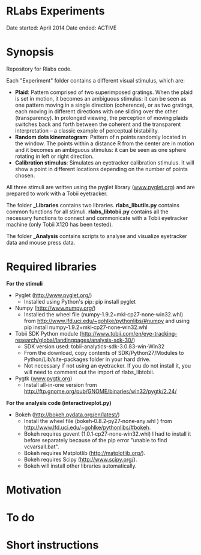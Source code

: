 ﻿# RLabs Experiments 
Date started: April 2014
Date ended: ACTIVE

# Synopsis

Repository for Rlabs code.

Each "Experiment" folder contains a different visual stimulus, which are:
- **Plaid**: Pattern comprised of two superimposed gratings. When the plaid is set in motion, it becomes an ambiguous stimulus: it can be seen as one pattern moving in a single direction (coherence), or as two gratings, each moving in different directions with one sliding over the other (transparency). In prolonged viewing, the perception of moving plaids switches back and forth between the coherent and the transparent interpretation – a classic example of perceptual bistability.
- **Random dots kinematogram**: Pattern of n points randomly located in the window. The points within a distance R from the center are in motion and it becomes an ambiguous stimulus: it can be seen as one sphere rotating in left or right direction.
- **Calibration stimulus**: Simulates an eyetracker calibration stimulus. It will show a point in different locations depending on the number of points chosen.

All three stimuli are written using the pyglet library (www.pyglet.org) and are prepared to work with a Tobii eyetracker.

The folder **_Libraries** contains two libraries. **rlabs_libutils.py** contains common functions for all stimuli. **rlabs_libtobii.py** contains all the necessary functions to connect and commonicate with a Tobii eyetracker machine  (only Tobii X120 has been tested).

The folder **_Analysis** contains scripts to analyse and visualize eyetracker data and mouse press data.

# Required libraries
**For the stimuli** 
- Pyglet (http://www.pyglet.org/)
	- Installed using Python's pip: pip install pyglet
- Numpy (http://www.numpy.org/)
	- Installed the wheel file (numpy‑1.9.2+mkl‑cp27‑none‑win32.whl) from http://www.lfd.uci.edu/~gohlke/pythonlibs/#numpy and using pip install numpy‑1.9.2+mkl‑cp27‑none‑win32.whl
- Tobii SDK Python module (http://www.tobii.com/en/eye-tracking-research/global/landingpages/analysis-sdk-30/)
	- SDK version used: tobii-analytics-sdk-3.0.83-win-Win32
	- From the download, copy contents of SDK/Python27/Modules to Python/Lib/site-packages folder in your hard drive.
	- Not necessary if not using an eyetracker. If you do not install it, you will need to comment out the import of rlabs_libtobii.
- Pygtk (www.pygtk.org)
	- Install all-in-one version from http://ftp.gnome.org/pub/GNOME/binaries/win32/pygtk/2.24/

**For the analysis code (interactiveplot.py)**
- Bokeh (http://bokeh.pydata.org/en/latest/)
	- Install the wheel file (bokeh‑0.8.2‑py27‑none‑any.whl
) from http://www.lfd.uci.edu/~gohlke/pythonlibs/#bokeh. 
	- Bokeh requires gevent (1.0.1‑cp27‑none‑win32.whl) I had to install it before separately because of the pip error "unable to find vcvarsall.bat".
	- Bokeh requires Matplotlib (http://matplotlib.org/).
	- Bokeh requires Scipy (http://www.scipy.org/).
	- Bokeh will install other libraries automatically.

# Motivation
# To do
# Short instructions
